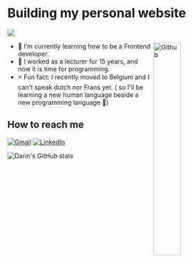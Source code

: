 # Building my personal website

<div align="left"><img src="https://readme-typing-svg.herokuapp.com?color=F7D03F&size=30&center=true&vCenter=true&width=500&lines=Hello+%F0%9F%91%8B+;I'm+Darin+Hamouda+;">
</div>

<img width="35%" align="right" alt="Github"
src="https://user-images.githubusercontent.com/
43448397/124969037-846c4800-e026-11eb-8575-b97c497480ec.jpg" />

- 🌱 I’m currently learning how to be a Frontend developer.
- 🔭 I worked as a lecturer for 15 years, and now it is time for programming.
- ⚡ Fun fact: I recently moved to Belgium and I can't speak dutch nor Frans
  yet. ( so I'll be learning a new human language beside a new programming
  language :metal:)

## How to reach me

<div align="left">
<a href="mailto:darin.m.hamouda@gmail.com">
<img alt="Gmail" src="https://img.shields.io/badge/
Gmail-D14836?style=for-the-badge&logo=gmail&logoColor=white" /></a>
<a href="https://www.linkedin.com/in/darin-hamouda-89574b15//">
<img alt="LinkedIn" src="https://img.shields.io/badge/linkedin-%230077B5.svg?style=for-the-badge&logo=linkedin&logoColor=white"/></a>
 </div>
  
![Darin's GitHub stats](https://github-readme-stats.vercel.app/api?username=Darin-Hamouda&show_icons=true&theme=gruvbox)
